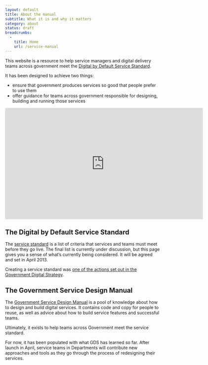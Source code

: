 ```yaml
---
layout: default
title: About the manual
subtitle: What it is and why it matters
category: about
status: draft
breadcrumbs:
  -
    title: Home
    url: /service-manual
---
```


This website is a resource to help service managers and digital delivery teams across government meet the [Digital by Default Service Standard](/service-manual/digital-by-default).

It has been designed to achieve two things:

* ensure that government produces services so good that people prefer to use them
* offer guidance for teams across government responsible for designing, building and running those services

<iframe width="640" height="360" src="https://www.youtube.com/embed/RS3krZ1paB4?rel=0" frameborder="0" allowfullscreen=""></iframe>

## The Digital by Default Service Standard

The [service standard](/service-manual/digital-by-default) is a list of criteria that services and teams must meet before they go live. The final list is currently under discussion, but this page gives you a sense of what’s currently being considered. It will be agreed and set in April 2013.

Creating a service standard was [one of the actions set out in the Government Digital Strategy](http://publications.cabinetoffice.gov.uk/digital/strategy/#action-06).

## The Government Service Design Manual

The [Government Service Design Manual](/service-manual/) is a pool of knowledge about how to design and build digital services. It contains code and copy for people to reuse, as well as advice about how to build service features and successful teams. 

Ultimately, it exists to help teams across Government meet the service standard.

For now, it has been populated with what GDS has learned so far. After launch in April, service teams in Departments will contribute new approaches and tools as they go through the process of redesigning their services.

